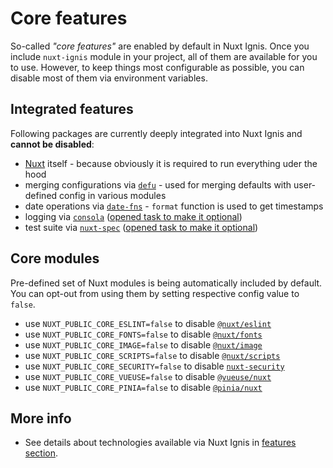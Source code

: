 # Core features

So-called _"core features"_ are enabled by default in Nuxt Ignis. Once you include `nuxt-ignis` module in your project, all of them are available for you to use. However, to keep things most configurable as possible, you can disable most of them via environment variables.

## Integrated features

Following packages are currently deeply integrated into Nuxt Ignis and **cannot be disabled**:

- [Nuxt](https://nuxt.com/) itself - because obviously it is required to run everything uder the hood
- merging configurations via [`defu`](https://github.com/unjs/defu) - used for merging defaults with user-defined config in various modules
- date operations via [`date-fns`](https://github.com/date-fns/date-fns) - `format` function is used to get timestamps
- logging via [`consola`](https://github.com/unjs/consola) ([opened task to make it optional](https://github.com/AloisSeckar/nuxt-ignis/issues/79))
- test suite via [`nuxt-spec`](https://github.com/AloisSeckar/nuxt-spec) ([opened task to make it optional](https://github.com/AloisSeckar/nuxt-ignis/issues/81))

## Core modules

Pre-defined set of Nuxt modules is being automatically included by default. You can opt-out from using them by setting respective config value to `false`.

- use `NUXT_PUBLIC_CORE_ESLINT=false` to disable [`@nuxt/eslint`](/3-9-features-devex.html#eslint)
- use `NUXT_PUBLIC_CORE_FONTS=false` to disable [`@nuxt/fonts`](/3-8-features-performance.html#nuxt-fonts)
- use `NUXT_PUBLIC_CORE_IMAGE=false` to disable [`@nuxt/image`](/3-8-features-performance.html#nuxt-image)
- use `NUXT_PUBLIC_CORE_SCRIPTS=false` to disable [`@nuxt/scripts`](/3-8-features-performance.html#nuxt-scripts)
- use `NUXT_PUBLIC_CORE_SECURITY=false` to disable [`nuxt-security`](/3-9-features-devex.html#nuxt-security)
- use `NUXT_PUBLIC_CORE_VUEUSE=false` to disable [`@vueuse/nuxt`](/3-7-features-utils.html#vueuse)
- use `NUXT_PUBLIC_CORE_PINIA=false` to disable [`@pinia/nuxt`](/3-7-features-utils.html#pinia)

## More info

- See details about technologies available via Nuxt Ignis in [features section](/3-1-features).

